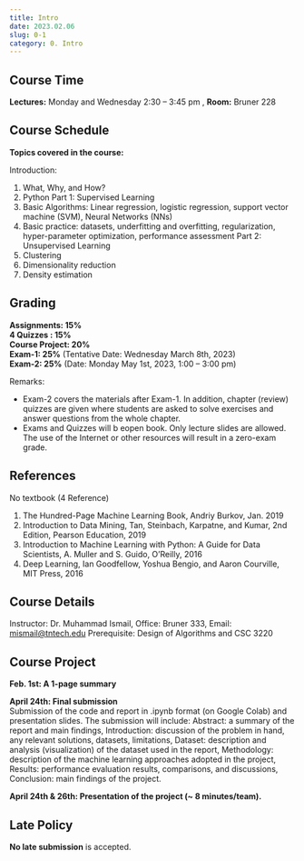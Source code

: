 ```yaml
---
title: Intro
date: 2023.02.06
slug: 0-1
category: 0. Intro
---
```

## Course Time
**Lectures:** Monday and Wednesday 2:30 – 3:45 pm , **Room:** Bruner 228

## Course Schedule
**Topics covered in the course:**

Introduction:
1. What, Why, and How?
2. Python
Part 1: Supervised Learning
1. Basic Algorithms: Linear regression, logistic regression, support vector machine (SVM), Neural Networks (NNs)
2. Basic practice: datasets, underfitting and overfitting, regularization, hyper-parameter optimization, performance assessment
Part 2: Unsupervised Learning
1. Clustering
2. Dimensionality reduction
3. Density estimation

## Grading
**Assignments: 15%** <br>
**4 Quizzes : 15%** <br>
**Course Project: 20%** <br>
**Exam-1: 25%**  (Tentative Date: Wednesday March 8th, 2023) <br>
**Exam-2: 25%**  (Date: Monday May 1st, 2023, 1:00 – 3:00 pm) <Br>

Remarks:
- Exam-2 covers the materials after Exam-1. In addition, chapter (review) quizzes are given where students are asked to solve exercises and answer questions from the whole chapter.
- Exams and Quizzes will b eopen book. Only lecture slides are allowed. The use of the Internet or other resources will result in a zero-exam grade.

## References
No textbook (4 Reference)
1. The Hundred-Page Machine Learning Book, Andriy Burkov, Jan. 2019
2. Introduction to Data Mining, Tan, Steinbach, Karpatne, and Kumar, 2nd Edition, Pearson Education, 2019
3. Introduction to Machine Learning with Python: A Guide for Data Scientists, A. Muller and S. Guido, O’Reilly, 2016
4. Deep Learning, Ian Goodfellow, Yoshua Bengio, and Aaron Courville, MIT Press, 2016

## Course Details
Instructor: Dr. Muhammad Ismail, Office: Bruner 333, Email: mismail@tntech.edu
Prerequisite: Design of Algorithms and CSC 3220

## Course Project
**Feb. 1st: A 1-page summary**  <br>

**April 24th: Final submission** <br>
Submission of the code and report in .ipynb format (on Google Colab) and presentation slides. The submission will include: Abstract: a summary of the report and main findings, Introduction: discussion of the problem in hand, any relevant solutions, datasets, limitations, Dataset: description and analysis (visualization) of the dataset used in the report, Methodology: description of the machine learning approaches adopted in the project, Results: performance evaluation results, comparisons, and discussions, Conclusion: main findings of the project. <Br>

**April 24th & 26th: Presentation of the project (~ 8 minutes/team).** 

## Late Policy
**No late submission** is accepted.